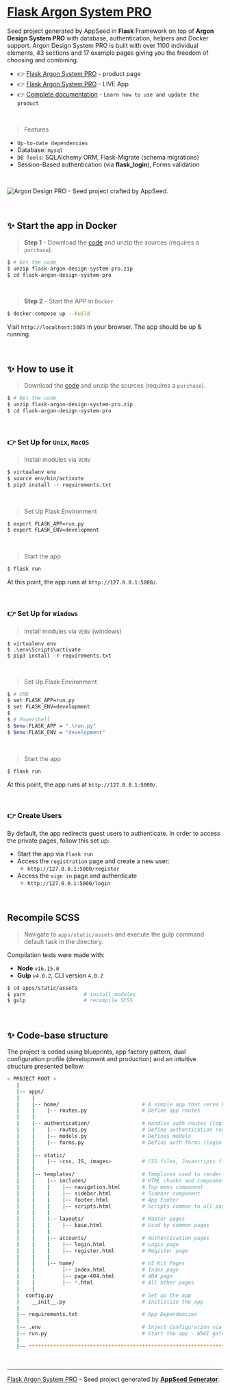 # [Flask Argon System PRO](https://appseed.us/product/argon-design-system-pro/flask/)

Seed project generated by AppSeed in **Flask** Framework on top of **Argon Design System PRO** with database, authentication, helpers and Docker support. Argon Design System PRO is built with over 1100 individual elements, 43 sections and 17 example pages giving you the freedom of choosing and combining. 

- 👉 [Flask Argon System PRO](https://appseed.us/product/argon-design-system-pro/flask/) - product page
- 👉 [Flask Argon System PRO](https://flask-argon-design-system-pro.appseed-srv1.com/) - LIVE App
- 👉 [Complete documentation](https://docs.appseed.us/boilerplate-code/boilerplate-flask) - `Learn how to use and update the product`
  
<br />

> Features

- `Up-to-date dependencies`
- Database: `mysql`
- `DB Tools`: SQLAlchemy ORM, Flask-Migrate (schema migrations)
- Session-Based authentication (via **flask_login**), Forms validation

<br />

![Argon Design PRO - Seed project crafted by AppSeed.](https://user-images.githubusercontent.com/51070104/187922792-7f7c8bb9-25a5-4129-a0fe-6bbfba82501d.png)

<br />

## ✨ Start the app in Docker

> **Step 1** - Download the [code](https://appseed.us/product/argon-design-system-pro/flask/) and unzip the sources (requires a `purchase`). 

```bash
$ # Get the code
$ unzip flask-argon-design-system-pro.zip
$ cd flask-argon-design-system-pro
```

<br />

> **Step 2** - Start the APP in `Docker`

```bash
$ docker-compose up --build 
```

Visit `http://localhost:5085` in your browser. The app should be up & running.

<br />


## ✨ How to use it

> Download the [code](https://appseed.us/product/argon-design-system-pro/flask/) and unzip the sources (requires a `purchase`). 

```bash
$ # Get the code
$ unzip flask-argon-design-system-pro.zip
$ cd flask-argon-design-system-pro
```

<br />

### 👉 Set Up for `Unix`, `MacOS` 

> Install modules via `VENV`  

```bash
$ virtualenv env
$ source env/bin/activate
$ pip3 install -r requirements.txt
```

<br />

> Set Up Flask Environment

```bash
$ export FLASK_APP=run.py
$ export FLASK_ENV=development
```

<br />

> Start the app

```bash
$ flask run
```

At this point, the app runs at `http://127.0.0.1:5000/`. 

<br />

### 👉 Set Up for `Windows` 

> Install modules via `VENV` (windows) 

```
$ virtualenv env
$ .\env\Scripts\activate
$ pip3 install -r requirements.txt
```

<br />

> Set Up Flask Environment

```bash
$ # CMD 
$ set FLASK_APP=run.py
$ set FLASK_ENV=development
$
$ # Powershell
$ $env:FLASK_APP = ".\run.py"
$ $env:FLASK_ENV = "development"
```

<br />

> Start the app

```bash
$ flask run
```

At this point, the app runs at `http://127.0.0.1:5000/`. 

<br />

### 👉 Create Users

By default, the app redirects guest users to authenticate. In order to access the private pages, follow this set up: 

- Start the app via `flask run`
- Access the `registration` page and create a new user:
  - `http://127.0.0.1:5000/register`
- Access the `sign in` page and authenticate
  - `http://127.0.0.1:5000/login`

<br />

## Recompile SCSS

> Navigate to `apps/static/assets` and execute the gulp command default task in the directory. 

Compilation tests were made with:

- **Node** `v16.15.0`
- **Gulp** `v4.0.2`, CLI version `4.0.2`

```bash
$ cd apps/static/assets
$ yarn                   # install modules
$ gulp                   # recompile SCSS
```

<br />

## ✨ Code-base structure

The project is coded using blueprints, app factory pattern, dual configuration profile (development and production) and an intuitive structure presented bellow:

```bash
< PROJECT ROOT >
   |
   |-- apps/
   |    |
   |    |-- home/                           # A simple app that serve HTML files
   |    |    |-- routes.py                  # Define app routes
   |    |
   |    |-- authentication/                 # Handles auth routes (login and register)
   |    |    |-- routes.py                  # Define authentication routes  
   |    |    |-- models.py                  # Defines models  
   |    |    |-- forms.py                   # Define auth forms (login and register) 
   |    |
   |    |-- static/
   |    |    |-- <css, JS, images>          # CSS files, Javascripts files
   |    |
   |    |-- templates/                      # Templates used to render pages
   |    |    |-- includes/                  # HTML chunks and components
   |    |    |    |-- navigation.html       # Top menu component
   |    |    |    |-- sidebar.html          # Sidebar component
   |    |    |    |-- footer.html           # App Footer
   |    |    |    |-- scripts.html          # Scripts common to all pages
   |    |    |
   |    |    |-- layouts/                   # Master pages
   |    |    |    |-- base.html             # Used by common pages
   |    |    |
   |    |    |-- accounts/                  # Authentication pages
   |    |    |    |-- login.html            # Login page
   |    |    |    |-- register.html         # Register page
   |    |    |
   |    |    |-- home/                      # UI Kit Pages
   |    |         |-- index.html            # Index page
   |    |         |-- page-404.html         # 404 page
   |    |         |-- *.html                # All other pages
   |    |    
   |  config.py                             # Set up the app
   |    __init__.py                         # Initialize the app
   |
   |-- requirements.txt                     # App Dependencies
   |
   |-- .env                                 # Inject Configuration via Environment
   |-- run.py                               # Start the app - WSGI gateway
   |
   |-- ************************************************************************
```

<br />

---
 [Flask Argon System PRO](https://appseed.us/product/argon-design-system-pro/flask/) - Seed project generated by **[AppSeed Generator](https://appseed.us/generator/)**.
